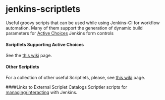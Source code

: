 jenkins-scriptlets
==================

Useful groovy scripts that can be used while using Jenkins-CI for workflow automation. Many of them support the generation of dynamic build parameters for [Active Choices](https://wiki.jenkins-ci.org/display/JENKINS/Active+Choices+Plugin) Jenkins form controls
#### Scriptlets Supporting Active Choices
See the [this wiki](https://github.com/imoutsatsos/jenkins-scriptlets/wiki/Scriptlets-Supporting-Active-Choices-Parameters) page.

#### Other Scriptlets
For a collection of other useful Scriptlets, please, see [this wiki](https://github.com/imoutsatsos/jenkins-scriptlets/wiki/Other-Scriptlets) page.

####Links to External Scriplet Catalogs
Scriptler scripts for [managing/interacting](https://github.com/jenkinsci/jenkins-scripts/tree/master/scriptler) with Jenkins.


